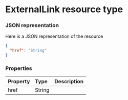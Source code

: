 # ExternalLink resource type



### JSON representation

Here is a JSON representation of the resource

```json
{
  "href": "String"
}

```
### Properties
| Property	   | Type	|Description|
|:---------------|:--------|:----------|
|href|String||

<!-- uuid: ad396f19-2683-48e3-bd94-db2cee467eb1
2015-10-12 21:30:00 UTC -->